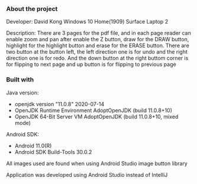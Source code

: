 ### About the project

Developer: David Kong
Windows 10 Home(1909) Surface Laptop 2

Description:
There are 3 pages for the pdf file, and in each page reader can enable zoom and pan after enable the Z button, draw for the DRAW button, highlight for the highlight button and erase for the ERASE button. There are two button at the button left, the left direction one is for undo and the right direction one is for redo. And the down button at the right buttom corner is for flipping to next page and up button is for flipping to previous page

### Built with

Java version:
* openjdk version "11.0.8" 2020-07-14
* OpenJDK Runtime Environment AdoptOpenJDK (build 11.0.8+10)
* OpenJDK 64-Bit Server VM AdoptOpenJDK (build 11.0.8+10, mixed mode)

Android SDK:
* Android 11.0(R)
* Android SDK Build-Tools 30.0.2

All images used are found when using Android Studio image button library

Application was developed using Android Studio instead of IntelliJ


